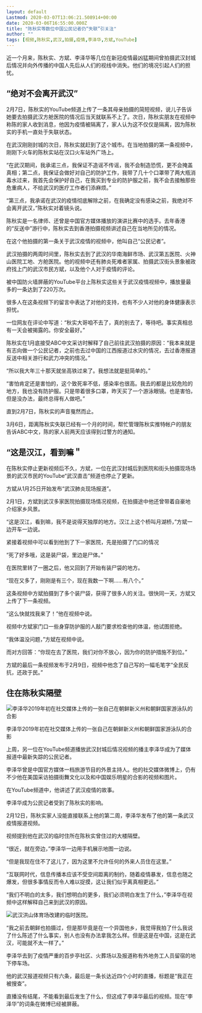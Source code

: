 ```yaml
---
layout: default
Lastmod: 2020-03-07T13:06:21.508914+00:00
date: 2020-03-06T16:55:00.000Z
title: "陈秋实等数位中国公民记者仍“失联”引关注"
author: ""
tags: [视频,陈秋实,武汉,拍摄,疫情,李泽华,方斌,YouTube]
---
```


近一个月来，陈秋实、方斌、李泽华等几位在新冠疫情最凶猛期间曾拍摄武汉封城后情况并向外传播的中国人先后从人们的视线中消失。他们的境况引起人们的担忧。

“绝对不会离开武汉”
----------

2月7日，陈秋实的YouTube频道上传了一条其母亲拍摄的简短视频，说儿子告诉她要去拍摄武汉方舱医院的情况后当天就联系不上了。次日，陈秋实朋友在视频中称陈的家人收到消息，他因为疫情被隔离了，家人认为这不仅仅是隔离，因为陈秋实的手机一直处于失联状态。

在武汉刚刚封城的次日，陈秋实就赶到了这个城市。在当地拍摄的第一条视频中，刚刚下火车的陈秋实站在汉口火车站外广场上。

“在武汉期间，我承诺三点，我保证不造谣不传谣，我不会制造恐慌，更不会掩盖真相；第二点，我保证会做好对自己的防护工作，我带了几十个口罩带了两大瓶消毒水过来，我首先会保护好自己，在我买到专业的防护服之前，我不会去接触那些危重病人，不给武汉的医疗工作者们添麻烦。”

“第三点，我承诺在武汉的疫情彻底解除之前，在我确定没有感染之前，我绝对不会离开武汉，”陈秋实对着镜头说。

陈秋实是一名律师、还曾是中国官方媒体播放的演讲比赛中的选手。去年香港的“反送中”游行中，陈秋实去到香港拍摄视频讲述自己在当地所见的情况。

在这个他拍摄的第一条关于武汉疫情的视频中，他叫自己“公民记者”。

武汉拍摄的两周时间里，陈秋实去到了武汉的华南海鲜市场、武汉第五医院、火神山医院工地、方舱医院。他的视频中还有肺炎死难者家属、拍摄武汉街头景象被政府找上门的武汉市民方斌，以及他个人对于疫情的评论。

被中国防火墙屏蔽的YouTube平台上陈秋实这些关于武汉疫情视频中，播放量最多的一条达到了220万次。

很多人在这条视频下的留言中表达了对他的支持，也有不少人对他的身体健康表示担忧。

一位网友在评论中写道：“秋实大哥咱不去了，真的别去了，等待吧。事实真相总有一天会被揭露的。你安全最好。”

陈秋实在1月底接受ABC中文采访时解释了自己前往武汉拍摄的原因：“我本来就是有志向做一个公民记者，之前也去过中国的江西报道过水灾的情况，去过香港报道反送中相关游行和武力冲突的情况。”

“所以我大年三十那天就坐高铁过来了。我想法就是挺简单的。”

“害怕肯定还是害怕的，这个致死率不低，感染率也很高。我去的都是比较危险的地方，我也没有防护服。只是带着很多口罩，昨天买了一个游泳眼镜。也是害怕，但是没办法，最终总得有人做吧。”

直到2月7日，陈秋实的声音戛然而止。

3月6日，距离陈秋实失联已经有一个月的时间，帮忙管理陈秋实推特帐户的朋友告诉ABC中文，陈的家人前两天应该得到过警方的通知。

“这是汉江，看到嘛＂
----------

在陈秋实停止更新视频后不久，方斌，一位在武汉封城后到医院和街头拍摄现场场景的武汉市民的YouTube“武汉直击”频道也停止了更新。

方斌从1月25日开始发布“武汉肺炎现场报道”。

2月1日，方斌到武汉多家医院拍摄现场情况视频，在拍摄途中他还曾带着自豪地介绍家乡风景。

“这是汉江，看到嘛，我不是说得天独厚的地方。汉江上这个桥叫月湖桥，”方斌一边开车一边说。

紧接着视频中可以看到他到了下一家医院，先是拍摄了门口的情况

“死了好多哦，这是装尸袋，里边是尸体。”

在医院里转了一圈之后，他又回到了开始有装尸袋的地方。

“现在又多了，刚刚是有三个，现在我数一下啊......有八个。”

这条视频中方斌拍摄到了多个装尸袋，获得了很多人的关注。很快同一天，方斌又上传了下一条视频。

“这么快就找我来了！”他在视频中说。

视频中方斌家门口一些身穿防护服的人敲门要求检查他的体温，他试图拒绝。

“我体温没问题，”方斌在视频中说。

而对方回答：“你现在去了医院，我们对你不放心，因为你的防护措施不到位。”

方斌的最后一条视频发布于2月9日，视频中他念了自己写的一幅毛笔字“全民反抗，还政于民。”

住在陈秋实隔壁
-------

![李泽华2019年初在社交媒体上传的一张自己在朝鲜新义州和朝鲜国家游泳队的合影](https://images.weserv.nl/?url=https%3A//www.abc.net.au/cm/rimage/12035316-3x2-thumbnail.png%3Fv%3D2)

李泽华2019年初在社交媒体上传的一张自己在朝鲜新义州和朝鲜国家游泳队的合影

上周，另一位在YouTube频道播放武汉封城后情况视频的播主李泽华成为了媒体报道中最新失踪的公民记者。

李泽华曾是中国官方媒体一档旅游节目的外景主持人。他的社交媒体微博上，仍有不少他在美国采访拍摄街舞文化以及和中国娱乐明星的合影的视频和图片。

在YouTube频道中，他讲述了武汉疫情的故事。

李泽华成为公民记者受到了陈秋实的影响。

2月12日，陈秋实家人没能直接联系上他的第二周，李泽华发布了他的第一条武汉疫情报道视频。

视频提到他在武汉的临时住所在陈秋实曾住过的大楼隔壁。

“很近，就在旁边，”李泽华一边用手机展示地图一边说。

“但是我现在住不了这儿了，因为这里不允许任何的外来人员住在这里。”

“互联网时代，信息传播本应该不受空间距离的制约，随着疫情暴发，信息也随之爆发，但很多事情反而令人难以捉摸，这让我们似乎离真相更远。”

“我们不明白的太多，我们想明白的更多，我们必须明白发生了什么，”李泽华在视频中这样解释自己来到武汉的原因。

![武汉洪山体育场改建的临时医院。](https://images.weserv.nl/?url=https%3A//www.abc.net.au/cm/rimage/11947238-3x2-thumbnail.jpg%3Fv%3D2)

“我之前去朝鲜也拍摄过，但是那毕竟是在一个异国他乡，我觉得我拍了什么我说了什么陈述了什么事实，别人也没有办法拿我怎么样。但是这是在中国，这是在武汉，可能就不太一样了。”

李泽华去到了疫情严重的百步亭社区、火葬场以及报道称有外地务工人员留宿的地下停车场。

他的武汉报道视频只有六条，最后是一条长达近四个小时的直播，标题是“我正在被搜查”。

直播没有结尾，不能看到最后发生了什么，但这成了李泽华最后的视频。现在“李泽华”的词条在微博已经被屏蔽。

